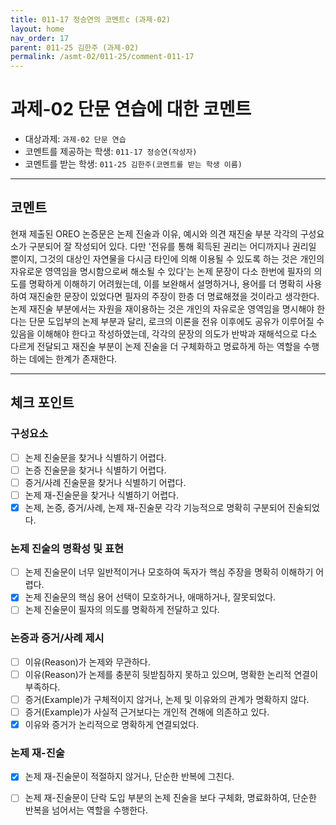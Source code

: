 ```yaml
---
title: 011-17 정승연의 코멘트c (과제-02) 
layout: home
nav_order: 17
parent: 011-25 김한주 (과제-02)
permalink: /asmt-02/011-25/comment-011-17
---
```


# 과제-02 단문 연습에 대한 코멘트

- 대상과제: `과제-02 단문 연습`
- 코멘트를 제공하는 학생: `011-17 정승연(작성자)` 
- 코멘트를 받는 학생: `011-25 김한주(코멘트를 받는 학생 이름)` 

---

## 코멘트

현재 제출된 OREO 논증문은 논제 진술과 이유, 예시와 의견 재진술 부분 각각의 구성요소가 구분되어 잘 작성되어 있다. 다만 '전유를 통해 획득된 권리는 어디까지나 권리일 뿐이지, 그것의 대상인 자연물을 다시금 타인에 의해 이용될 수 있도록 하는 것은 개인의 자유로운 영역임을 명시함으로써 해소될 수 있다'는 논제 문장이 다소 한번에 필자의 의도를 명확하게 이해하기 어려웠는데, 이를 보완해서 설명하거나, 용어를 더 명확히 사용하여 재진술한 문장이 있었다면 필자의 주장이 한층 더 명료해졌을 것이라고 생각한다. 논제 재진술 부분에서는 자원을 재이용하는 것은 개인의 자유로운 영역임을 명시해야 한다는 단문 도입부의 논제 부분과 달리, 로크의 이론을 전유 이후에도 공유가 이루어질 수 있음을 이해해야 한다고 작성하였는데, 각각의 문장의 의도가 반박과 재해석으로 다소 다르게 전달되고 재진술 부분이 논제 진술을 더 구체화하고 명료하게 하는 역할을 수행하는 데에는 한계가 존재한다. 

---

## 체크 포인트

### **구성요소**
- [ ] 논제 진술문을 찾거나 식별하기 어렵다.
- [ ] 논증 진술문을 찾거나 식별하기 어렵다.
- [ ] 증거/사례 진술문을 찾거나 식별하기 어렵다.
- [ ] 논제 재-진술문을 찾거나 식별하기 어렵다.
- [x] 논제, 논증, 증거/사례, 논제 재-진술문 각각 기능적으로 명확히 구분되어 진술되었다.

### **논제 진술의 명확성 및 표현**  
- [ ] 논제 진술문이 너무 일반적이거나 모호하여 독자가 핵심 주장을 명확히 이해하기 어렵다.  
- [x] 논제 진술문의 핵심 용어 선택이 모호하거나, 애매하거나, 잘못되었다.  
- [ ] 논제 진술문이 필자의 의도를 명확하게 전달하고 있다.  

### **논증과 증거/사례 제시**  
- [ ] 이유(Reason)가 논제와 무관하다.
- [ ] 이유(Reason)가 논제를 충분히 뒷받침하지 못하고 있으며, 명확한 논리적 연결이 부족하다.  
- [ ] 증거(Example)가 구체적이지 않거나, 논제 및 이유와의 관계가 명확하지 않다. 
- [ ] 증거(Example)가 사실적 근거보다는 개인적 견해에 의존하고 있다.  
- [x] 이유와 증거가 논리적으로 명확하게 연결되었다.  

### **논제 재-진술**  
- [x] 논제 재-진술문이 적절하지 않거나, 단순한 반복에 그친다.   
- [ ] 논제 재-진술문이 단락 도입 부분의 논제 진술을 보다 구체화, 명료화하여, 단순한 반복을 넘어서는 역할을 수행한다.  

